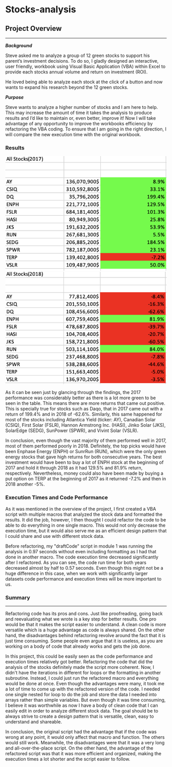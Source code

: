 # Stocks-analysis
## Project Overview
---
***Background***

Steve asked me to analyze a group of 12 green stocks to support his parent’s investment decisions. To do so, I gladly designed an interactive, user friendly, workbook using Visual Basic Application (VBA) within Excel to provide each stocks annual volume and return on investment (ROI).

He loved being able to analyze each stock at the click of a button and now wants to expand his research beyond the 12 green stocks.

***Purpose***

Steve wants to analyze a higher number of stocks and I am here to help. This may increase the amount of time it takes the analysis to produce results and I’d like to maintain or, even better, improve it! Now I will take advantage of any opportunity to improve the workbooks efficiency by refactoring the VBA coding. To ensure that I am going in the right direction, I will compare the new execution time with the original workbook.

### Results

![](/Resources/VBA_Challenge_2017.png)![](/Resources/VBA_Challenge_2018.png)

As it can be seen just by glancing through the findings, the 2017 performance was considerably better as there is a lot more green to be seen in the table. This means there are more returns that came out positive. This is specially true for stocks such as Daqo, that in 2017 came out with a return of 199.4% and in 2018 of -62.6%. Similarly, this same happened for most of the stocks including Atlantica Yield (ticker: AY), Canadian Solar (CSIQ), First Solar (FSLR), Hannon Armstrong Inc. (HASI), Jinko Solar (JKS), SolarEdge (SEDG), SunPower (SPWR), and Vivint Solar (VSLR).

In conclusion, even though the vast majority of them performed well in 2017, most of them performed poorly in 2018. Definitely, the top picks would have been Enphase Energy (ENPH) or SunrRun (RUN), which were the only green energy stocks that gave high returns for both consecutive years. The best investment would have been to buy a lot of ENPH stock at the beginning of 2017 and hold it through 2018 as it had 129.5% and 81.9% return, respectively. Nevertheless, money could also have been made by buying a put option on TERP at the beginning of 2017 as it returned -7.2% and then in 2018 another -5%.

### Execution Times and Code Performance

As it was mentioned in the overview of the project, I first created a VBA script with multiple macros that analyzed the stock data and formatted the results. It did the job, however, I then thought I could refactor the code to be able to do everything in one single macro. This would not only decrease the execution time, but it would also serve me as an efficient design pattern that I could share and use with different stock data.

Before refactoring, my "draftCode" script in module 1 was running the analysis in 0.97 seconds without even including formatting as I had that done in another macro. The code execution time decreased significantly after I refactored.
As you can see, the code run time for both years decreased almost by half to 0.57 seconds. Even though this might not be a huge difference in this case, when we work with significantly larger datasets code performance and execution times will be more important to us.

### Summary
___
Refactoring code has its pros and cons. Just like proofreading, going back and reevaluating what we wrote is a key step for better results. One pro would be that it makes the script easier to understand. A clean code is more versatile which is a huge advantage as code is always shared. On the other hand, the disadvantages behind refactoring revolve around the fact that it is just time consuming. Some people even argue that it is useless, as you are working on a body of code that already works and gets the job done.

In this project, this could be easily seen as the code performance and execution times relatively got better. Refactoring the code that did the analysis of the stocks definitely made the script more coherent. Now, I didn't have the iterations in different for loops or the formatting in another subroutine. Instead, I could just run the refactored macro and everything would be done at once. Even though the advantages were many, it took me a lot of time to come up with the refactored version of the code. I needed one single nested for loop to do the job and store the data I needed into arrays rather than simple variables. But even though it was time consuming, I believe it was worthwhile as now I have a body of clean code that I can easily edit in order to analyze different stock data. The goal should be to always strive to create a design pattern that is versatile, clean, easy to understand and shareable.

In conclusion, the original script had the advantage that if the code was wrong at any point, it would only affect that macro and function. The others would still work. Meanwhile, the disadvantages were that it was a very long and all-over-the-place script. On the other hand, the advantage of the refactored script was that it was more efficient and organized, making the execution times a lot shorter and the script easier to follow.





